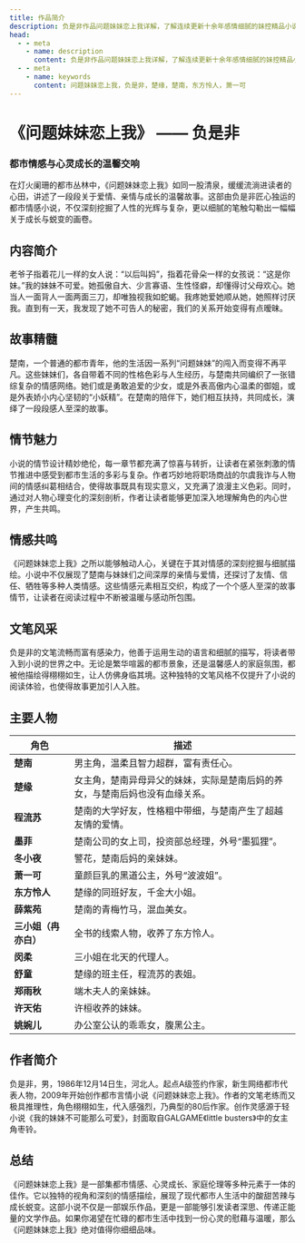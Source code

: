 ```yaml
---
title: 作品简介
description: 负是非作品问题妹妹恋上我详解，了解连续更新十余年感情细腻的妹控精品小说
head: 
  - - meta
    - name: description
      content: 负是非作品问题妹妹恋上我详解，了解连续更新十余年感情细腻的妹控精品小说
  - - meta
    - name: keywords
      content: 问题妹妹恋上我，负是非，楚缘，楚南，东方怜人，萧一可
---
```


# 《问题妹妹恋上我》 —— 负是非

### 都市情感与心灵成长的温馨交响

在灯火阑珊的都市丛林中，《问题妹妹恋上我》如同一股清泉，缓缓流淌进读者的心田，讲述了一段段关于爱情、亲情与成长的温馨故事。这部由负是非匠心独运的都市情感小说，不仅深刻挖掘了人性的光辉与复杂，更以细腻的笔触勾勒出一幅幅关于成长与蜕变的画卷。

## 内容简介

老爷子指着花儿一样的女人说：“以后叫妈”，指着花骨朵一样的女孩说：“这是你妹。”我的妹妹不可爱。她孤傲自大、少言寡语、生性怪癖，却懂得讨父母欢心。她当人一面背人一面两面三刀，却唯独视我如蛇蝎。我疼她爱她顺从她，她照样讨厌我。直到有一天，我发现了她不可告人的秘密，我们的关系开始变得有点暧昧。

## 故事精髓

楚南，一个普通的都市青年，他的生活因一系列“问题妹妹”的闯入而变得不再平凡。这些妹妹们，各自带着不同的性格色彩与人生经历，与楚南共同编织了一张错综复杂的情感网络。她们或是勇敢追爱的少女，或是外表高傲内心温柔的御姐，或是外表娇小内心坚韧的“小妖精”。在楚南的陪伴下，她们相互扶持，共同成长，演绎了一段段感人至深的故事。

## 情节魅力

小说的情节设计精妙绝伦，每一章节都充满了惊喜与转折，让读者在紧张刺激的情节推进中感受到都市生活的多彩与复杂。作者巧妙地将职场商战的尔虞我诈与人物间的情感纠葛相结合，使得故事既具有现实意义，又充满了浪漫主义色彩。同时，通过对人物心理变化的深刻剖析，作者让读者能够更加深入地理解角色的内心世界，产生共鸣。

## 情感共鸣

《问题妹妹恋上我》之所以能够触动人心，关键在于其对情感的深刻挖掘与细腻描绘。小说中不仅展现了楚南与妹妹们之间深厚的亲情与爱情，还探讨了友情、信任、牺牲等多种人类情感。这些情感元素相互交织，构成了一个个感人至深的故事情节，让读者在阅读过程中不断被温暖与感动所包围。

## 文笔风采

负是非的文笔流畅而富有感染力，他善于运用生动的语言和细腻的描写，将读者带入到小说的世界之中。无论是繁华喧嚣的都市景象，还是温馨感人的家庭氛围，都被他描绘得栩栩如生，让人仿佛身临其境。这种独特的文笔风格不仅提升了小说的阅读体验，也使得故事更加引人入胜。

## 主要人物

| 角色       | 描述                                                                 |
|------------|--------------------------------------------------------------------|
| **楚南**   | 男主角，温柔且智力超群，富有责任心。                                             |
| **楚缘**   | 女主角，楚南异母异父的妹妹，实际是楚南后妈的养女，与楚南后妈也没有血缘关系。           |
| **程流苏** | 楚南的大学好友，性格粗中带细，与楚南产生了超越友情的爱情。                                   |
| **墨菲**   | 楚南公司的女上司，投资部总经理，外号“墨狐狸”。                                           |
| **冬小夜** | 警花，楚南后妈的亲妹妹。                                                     |
| **萧一可** | 童颜巨乳的黑道公主，外号“波波姐”。                                                   |
| **东方怜人** | 楚缘的同班好友，千金大小姐。                                                    |
| **薛紫苑** | 楚南的青梅竹马，混血美女。                                                    |
| **三小姐（冉亦白）** | 全书的线索人物，收养了东方怜人。                                                |
| **闵柔**   | 三小姐在北天的代理人。                                                    |
| **舒童**   | 楚缘的班主任，程流苏的表姐。                                                 |
| **郑雨秋** | 端木夫人的亲妹妹。                                                     |
| **许天佑** | 许桓收养的妹妹。                                                       |
| **姚婉儿** | 办公室公认的乖乖女，腹黑公主。                                                 |

## 作者简介

负是非，男，1986年12月14日生，河北人。起点A级签约作家，新生网络都市代表人物，2009年开始创作都市言情小说《问题妹妹恋上我》。作者的文笔老练而又极具推理性，角色栩栩如生，代入感强烈，乃典型的80后作家。创作灵感源于轻小说《我的妹妹不可能那么可爱》，封面取自GALGAME《little busters》中的女主角枣铃。

## 总结

《问题妹妹恋上我》是一部集都市情感、心灵成长、家庭伦理等多种元素于一体的佳作。它以独特的视角和深刻的情感描绘，展现了现代都市人生活中的酸甜苦辣与成长蜕变。这部小说不仅是一部娱乐作品，更是一部能够引发读者深思、传递正能量的文学作品。如果你渴望在忙碌的都市生活中找到一份心灵的慰藉与温暖，那么《问题妹妹恋上我》绝对值得你细细品味。